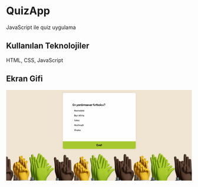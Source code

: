 <h1> QuizApp </h1>

JavaScript ile quiz uygulama

<h2> Kullanılan Teknolojiler </h2>

HTML, CSS, JavaScript

<h2> Ekran Gifi </h2>

![](ekran7.gif)